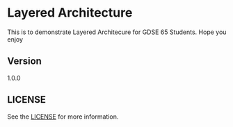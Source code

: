 # Layered Architecture
This is to demonstrate Layered Architecure for GDSE 65 Students. 
Hope you enjoy

## Version
1.0.0

## LICENSE
See the [LICENSE](LICENSE) for more information.

